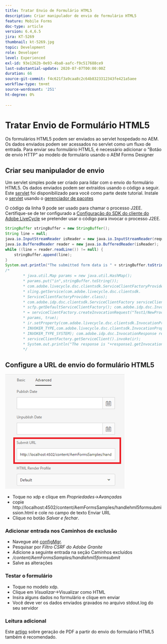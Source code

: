 ```yaml
---
title: Tratar Envio de Formulário HTML5
description: Criar manipulador de envio de formulário HTML5
feature: Mobile Forms
doc-type: article
version: 6.4,6.5
jira: KT-5269
thumbnail: kt-5269.jpg
topic: Development
role: Developer
level: Experienced
exl-id: 93e1262b-0e93-4ba8-aafc-f9c517688ce9
last-substantial-update: 2020-07-07T00:00:00Z
duration: 66
source-git-commit: f4c621f3a9caa8c2c64b8323312343fe421a5aee
workflow-type: tm+mt
source-wordcount: '251'
ht-degree: 0%

---
```


# Tratar Envio de Formulário HTML5

Os formulários HTML5 podem ser enviados ao servlet hospedado no AEM. Os dados enviados podem ser acessados no servlet como um fluxo de entrada. Para enviar seu formulário HTML5, é necessário adicionar o &quot;Botão de envio HTTP&quot; ao modelo de formulário usando o AEM Forms Designer

## Criar seu manipulador de envio

Um servlet simples pode ser criado para lidar com o envio do formulário HTML5. Os dados enviados podem ser extraídos usando o código a seguir. Este [servlet](assets/html5-submit-handler.zip) foi disponibilizado para você como parte deste tutorial. Instale o [servlet](assets/html5-submit-handler.zip) usando o [gerenciador de pacotes](http://localhost:4502/crx/packmgr/index.jsp)

O código da linha 9 pode ser usado para chamar o processo J2EE. Certifique-se de ter configurado a [Configuração do SDK do cliente do Adobe LiveCycle](https://helpx.adobe.com/aem-forms/6/submit-form-data-livecycle-process.html) se pretender usar o código para invocar o processo J2EE.

```java
StringBuffer stringBuffer = new StringBuffer();
String line = null;
java.io.InputStreamReader isReader = new java.io.InputStreamReader(request.getInputStream(), "UTF-8");
java.io.BufferedReader reader = new java.io.BufferedReader(isReader);
while ((line = reader.readLine()) != null) {
    stringBuffer.append(line);
}
System.out.println("The submitted form data is " + stringBuffer.toString());
/*
        * java.util.Map params = new java.util.HashMap();
        * params.put("in",stringBuffer.toString());
        * com.adobe.livecycle.dsc.clientsdk.ServiceClientFactoryProvider scfp =
        * sling.getService(com.adobe.livecycle.dsc.clientsdk.
        * ServiceClientFactoryProvider.class);
        * com.adobe.idp.dsc.clientsdk.ServiceClientFactory serviceClientFactory =
        * scfp.getDefaultServiceClientFactory(); com.adobe.idp.dsc.InvocationRequest ir
        * = serviceClientFactory.createInvocationRequest("Test1/NewProcess1", "invoke",
        * params, true);
        * ir.setProperty(com.adobe.livecycle.dsc.clientsdk.InvocationProperties.
        * INVOKER_TYPE,com.adobe.livecycle.dsc.clientsdk.InvocationProperties.
        * INVOKER_TYPE_SYSTEM); com.adobe.idp.dsc.InvocationResponse response1 =
        * serviceClientFactory.getServiceClient().invoke(ir);
        * System.out.println("The response is "+response1.getInvocationId());
        */
```


## Configure a URL de envio do formulário HTML5

![enviar-url](assets/submit-url.PNG)

* Toque no xdp e clique em _Propriedades_->_Avançadas_
* copie http://localhost:4502/content/AemFormsSamples/handlehml5formsubmission.html e cole no campo de texto Enviar URL
* Clique no botão _Salvar e fechar_.

### Adicionar entrada nos Caminhos de exclusão

* Navegue até [configMgr](http://localhost:4502/system/console/configMgr).
* Pesquisar por _Filtro CSRF do Adobe Granite_
* Adicione a seguinte entrada na seção Caminhos excluídos
* _/content/AemFormsSamples/handlehml5formsubmit_
* Salve as alterações

### Testar o formulário

* Toque no modelo xdp.
* Clique em _Visualizar_->Visualizar como HTML
* Insira alguns dados no formulário e clique em enviar
* Você deve ver os dados enviados gravados no arquivo stdout.log do seu servidor

### Leitura adicional

Este [artigo](https://experienceleague.adobe.com/docs/experience-manager-learn/forms/document-services/generate-pdf-from-mobile-form-submission-article.html) sobre geração de PDF a partir do envio do formulário HTML5 também é recomendado.
